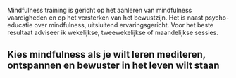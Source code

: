Mindfulness training is gericht op het aanleren van mindfulness vaardigheden en op het versterken van het bewustzijn. Het is naast psycho-educatie over mindfulness, uitsluitend ervaringsgericht. Voor het beste resultaat adviseer ik wekelijkse, tweewekelijkse of maandelijkse sessies.
## Kies mindfulness als je wilt leren mediteren, ontspannen en bewuster in het leven wilt staan ##
